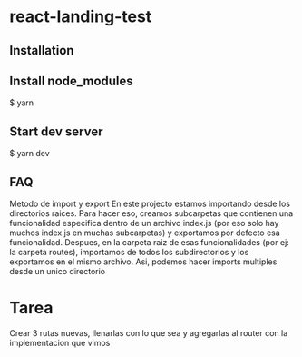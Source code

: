 # react-landing-test

## Installation

## Install node_modules

$ yarn

## Start dev server

$ yarn dev

## FAQ

Metodo de import y export
En este projecto estamos importando desde los directorios raices. Para hacer eso, creamos subcarpetas que contienen una funcionalidad especifica dentro de un archivo index.js (por eso solo hay muchos index.js en muchas subcarpetas) y exportamos por defecto esa funcionalidad. Despues, en la carpeta raiz de esas funcionalidades (por ej: la carpeta routes), importamos de todos los subdirectorios y los exportamos en el mismo archivo. Asi, podemos hacer imports multiples desde un unico directorio

# Tarea

Crear 3 rutas nuevas, llenarlas con lo que sea y agregarlas al router con la implementacion que vimos
